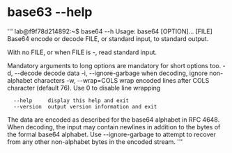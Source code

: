 #
# base63 --help
'''
lab@f9f78d214892:~$ base64 --h
Usage: base64 [OPTION]... [FILE]
Base64 encode or decode FILE, or standard input, to standard output.

With no FILE, or when FILE is -, read standard input.

Mandatory arguments to long options are mandatory for short options too.
  -d, --decode          decode data
  -i, --ignore-garbage  when decoding, ignore non-alphabet characters
  -w, --wrap=COLS       wrap encoded lines after COLS character (default 76).
                          Use 0 to disable line wrapping

      --help     display this help and exit
      --version  output version information and exit

The data are encoded as described for the base64 alphabet in RFC 4648.
When decoding, the input may contain newlines in addition to the bytes of
the formal base64 alphabet.  Use --ignore-garbage to attempt to recover
from any other non-alphabet bytes in the encoded stream.
'''
